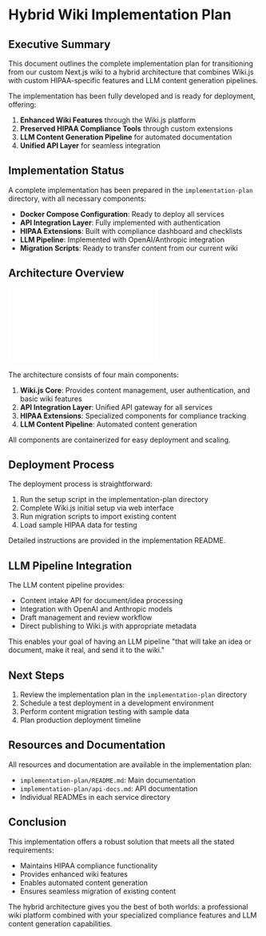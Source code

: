 # Hybrid Wiki Implementation Plan

## Executive Summary

This document outlines the complete implementation plan for transitioning from our custom Next.js wiki to a hybrid architecture that combines Wiki.js with custom HIPAA-specific features and LLM content generation pipelines.

The implementation has been fully developed and is ready for deployment, offering:

1. **Enhanced Wiki Features** through the Wiki.js platform
2. **Preserved HIPAA Compliance Tools** through custom extensions
3. **LLM Content Generation Pipeline** for automated documentation
4. **Unified API Layer** for seamless integration

## Implementation Status

A complete implementation has been prepared in the `implementation-plan` directory, with all necessary components:

- **Docker Compose Configuration**: Ready to deploy all services
- **API Integration Layer**: Fully implemented with authentication
- **HIPAA Extensions**: Built with compliance dashboard and checklists
- **LLM Pipeline**: Implemented with OpenAI/Anthropic integration
- **Migration Scripts**: Ready to transfer content from our current wiki

## Architecture Overview

![Architecture Diagram](implementation-plan/architecture-diagram.txt)

The architecture consists of four main components:

1. **Wiki.js Core**: Provides content management, user authentication, and basic wiki features
2. **API Integration Layer**: Unified API gateway for all services
3. **HIPAA Extensions**: Specialized components for compliance tracking
4. **LLM Content Pipeline**: Automated content generation

All components are containerized for easy deployment and scaling.

## Deployment Process

The deployment process is straightforward:

1. Run the setup script in the implementation-plan directory
2. Complete Wiki.js initial setup via web interface
3. Run migration scripts to import existing content
4. Load sample HIPAA data for testing

Detailed instructions are provided in the implementation README.

## LLM Pipeline Integration

The LLM content pipeline provides:

- Content intake API for document/idea processing
- Integration with OpenAI and Anthropic models
- Draft management and review workflow
- Direct publishing to Wiki.js with appropriate metadata

This enables your goal of having an LLM pipeline "that will take an idea or document, make it real, and send it to the wiki."

## Next Steps

1. Review the implementation plan in the `implementation-plan` directory
2. Schedule a test deployment in a development environment
3. Perform content migration testing with sample data
4. Plan production deployment timeline

## Resources and Documentation

All resources and documentation are available in the implementation plan:

- `implementation-plan/README.md`: Main documentation
- `implementation-plan/api-docs.md`: API documentation
- Individual READMEs in each service directory

## Conclusion

This implementation offers a robust solution that meets all the stated requirements:
- Maintains HIPAA compliance functionality
- Provides enhanced wiki features
- Enables automated content generation
- Ensures seamless migration of existing content

The hybrid architecture gives you the best of both worlds: a professional wiki platform combined with your specialized compliance features and LLM content generation capabilities.